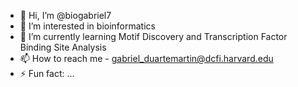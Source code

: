 - 👋 Hi, I’m @biogabriel7
- 👀 I’m interested in bioinformatics
- 🌱 I’m currently learning Motif Discovery and Transcription Factor Binding Site Analysis
- 📫 How to reach me - gabriel_duartemartin@dcfi.harvard.edu
- ⚡ Fun fact: ...

<!---
biogabriel7/biogabriel7 is a ✨ special ✨ repository because its `README.md` (this file) appears on your GitHub profile.
You can click the Preview link to take a look at your changes.
--->
